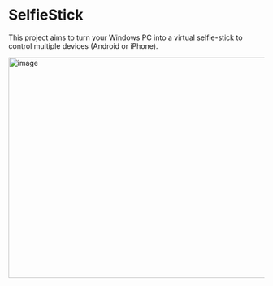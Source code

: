 # SelfieStick
This project aims to turn your Windows PC into a virtual selfie-stick to control multiple devices (Android or iPhone).

<img width="524" height="434" alt="image" src="https://github.com/user-attachments/assets/8ccbb6e7-1989-4a35-9221-1cbc2d52f057" />
